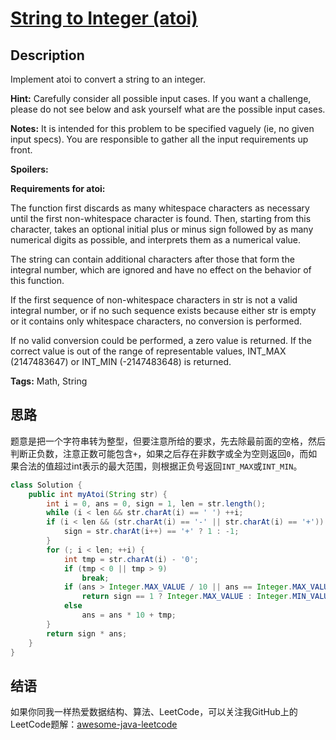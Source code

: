 # [String to Integer (atoi)][title]

## Description

Implement atoi to convert a string to an integer.

**Hint:** Carefully consider all possible input cases. If you want a challenge, please do not see below and ask yourself what are the possible input cases.

**Notes:** It is intended for this problem to be specified vaguely (ie, no given input specs). You are responsible to gather all the input requirements up front.

**Spoilers:**

**Requirements for atoi:**

The function first discards as many whitespace characters as necessary until the first non-whitespace character is found. Then, starting from this character, takes an optional initial plus or minus sign followed by as many numerical digits as possible, and interprets them as a numerical value.

The string can contain additional characters after those that form the integral number, which are ignored and have no effect on the behavior of this function.

If the first sequence of non-whitespace characters in str is not a valid integral number, or if no such sequence exists because either str is empty or it contains only whitespace characters, no conversion is performed.

If no valid conversion could be performed, a zero value is returned. If the correct value is out of the range of representable values, INT_MAX (2147483647) or INT_MIN (-2147483648) is returned.

**Tags:** Math, String


## 思路

题意是把一个字符串转为整型，但要注意所给的要求，先去除最前面的空格，然后判断正负数，注意正数可能包含`+`，如果之后存在非数字或全为空则返回`0`，而如果合法的值超过int表示的最大范围，则根据正负号返回`INT_MAX`或`INT_MIN`。

``` java
class Solution {
    public int myAtoi(String str) {
        int i = 0, ans = 0, sign = 1, len = str.length();
        while (i < len && str.charAt(i) == ' ') ++i;
        if (i < len && (str.charAt(i) == '-' || str.charAt(i) == '+')) {
            sign = str.charAt(i++) == '+' ? 1 : -1;
        }
        for (; i < len; ++i) {
            int tmp = str.charAt(i) - '0';
            if (tmp < 0 || tmp > 9)
                break;
            if (ans > Integer.MAX_VALUE / 10 || ans == Integer.MAX_VALUE / 10 && Integer.MAX_VALUE % 10 < tmp)
                return sign == 1 ? Integer.MAX_VALUE : Integer.MIN_VALUE;
            else
                ans = ans * 10 + tmp;
        }
        return sign * ans;
    }
}
```


## 结语

如果你同我一样热爱数据结构、算法、LeetCode，可以关注我GitHub上的LeetCode题解：[awesome-java-leetcode][ajl]



[title]: https://leetcode.com/problems/string-to-integer-atoi
[ajl]: https://github.com/Blankj/awesome-java-leetcode
